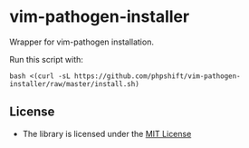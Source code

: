 vim-pathogen-installer
======================

Wrapper for vim-pathogen installation.

Run this script with:

    bash <(curl -sL https://github.com/phpshift/vim-pathogen-installer/raw/master/install.sh)
    
License
-------

-   The library is licensed under the [MIT
    License](http://opensource.org/licenses/MIT)
